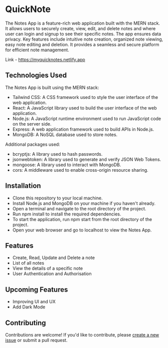 # QuickNote

The Notes App is a feature-rich web application built with the MERN stack. It allows users to securely create, view, edit, and delete notes and where user can login and signup to see their specific notes. The app ensures data privacy. Key features include intuitive note creation, organized note viewing, easy note editing and deletion. It provides a seamless and secure platform for efficient note management.

Link - https://myquicknotes.netlify.app


## Technologies Used

The Notes App is built using the MERN stack:

- Tailwind CSS: A CSS framework used to style the user interface of the web application.
- React: A JavaScript library used to build the user interface of the web application.
- Node.js: A JavaScript runtime environment used to run JavaScript code on the server side.
- Express: A web application framework used to build APIs in Node.js.
- MongoDB: A NoSQL database used to store notes.

Additional packages used:

- bcryptjs: A library used to hash passwords.
- jsonwebtoken: A library used to generate and verify JSON Web Tokens.
- mongoose: A library used to interact with MongoDB.
- cors: A middleware used to enable cross-origin resource sharing.


## Installation

- Clone this repository to your local machine.
- Install Node.js and MongoDB on your machine if you haven't already.
- Open a terminal and navigate to the root directory of the project.
- Run npm install to install the required dependencies.
- To start the application, run npm start from the root directory of the project.
- Open your web browser and go to localhost to view the Notes App.

## Features

- Create, Read, Update and Delete a note
- List of all notes
- View the details of a specific note
- User Authentication and Authorisation

## Upcoming Features

- Improving UI and UX
- Add Dark Mode

## Contributing

Contributions are welcome! If you'd like to contribute, please [create a new issue](https://github.com/[username]/[projectname]/issues) or submit a pull request.

